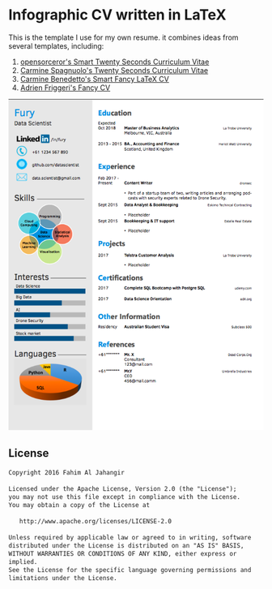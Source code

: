# Infographic CV written in LaTeX
This is the template I use for my own resume. it combines ideas from several templates, including:

1. [opensorceror's Smart Twenty Seconds Curriculum Vitae](https://github.com/opensorceror/Data-Engineer-Resume-LaTeX)
2. [Carmine Spagnuolo's Twenty Seconds Curriculum Vitae](https://github.com/spagnuolocarmine/TwentySecondsCurriculumVitae-LaTex)
3. [Carmine Benedetto's Smart Fancy LaTeX CV](https://github.com/neoben/smart-fancy-latex-cv)
4. [Adrien Friggeri's Fancy CV](https://www.sharelatex.com/templates/52fb8c1f33621a613683ecad)

![Preview](Preview.png)
## License

```
Copyright 2016 Fahim Al Jahangir

Licensed under the Apache License, Version 2.0 (the "License");
you may not use this file except in compliance with the License.
You may obtain a copy of the License at

   http://www.apache.org/licenses/LICENSE-2.0

Unless required by applicable law or agreed to in writing, software
distributed under the License is distributed on an "AS IS" BASIS,
WITHOUT WARRANTIES OR CONDITIONS OF ANY KIND, either express or implied.
See the License for the specific language governing permissions and
limitations under the License.
```
